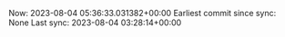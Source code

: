 Now: 2023-08-04 05:36:33.031382+00:00 Earliest commit since sync: None Last sync: 2023-08-04 03:28:14+00:00
